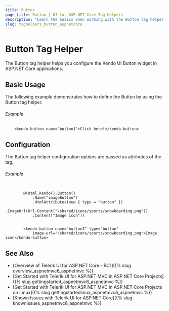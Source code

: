 ```yaml
---
title: Button
page_title: Button | UI for ASP.NET Core Tag Helpers
description: "Learn the basics when working with the Button tag helper for ASP.NET Core (MVC 6 or ASP.NET Core MVC)."
slug: taghelpers_button_aspnetcore
---
```


# Button Tag Helper

The Button tag helper helps you configure the Kendo UI Button widget in ASP.NET Core applications.

## Basic Usage

The following example demonstrates how to define the Button by using the Button tag helper.

###### Example

        <kendo-button name="button1">Click here!</kendo-button>

## Configuration

The Button tag helper configuration options are passed as attributes of the tag.

###### Example

```tab-cshtml

        @(Html.Kendo().Button()
            .Name("imageButton")
            .HtmlAttributes(new { type = "button" })
            .ImageUrl(Url.Content("/shared/icons/sports/snowboarding.png"))
            .Content("Image icon"))
```
```tab-tagHelper

        <kendo-button name="button1" type="button"
            image-url="/shared/icons/sports/snowboarding.png">Image icon</kendo-button>
```

## See Also

* [Overview of Telerik UI for ASP.NET Core - RC1]({% slug overview_aspnetmvc6_aspnetmvc %})
* [Get Started with Telerik UI for ASP.NET MVC in ASP.NET Core Projects]({% slug gettingstarted_aspnetmvc6_aspnetmvc %})
* [Get Started with Telerik UI for ASP.NET MVC in ASP.NET Core Projects on Linux]({% slug gettingstartedlinux_aspnetmvc6_aspnetmvc %})
* [Known Issues with Telerik UI for ASP.NET Core]({% slug knownissues_aspnetmvc6_aspnetmvc %})
